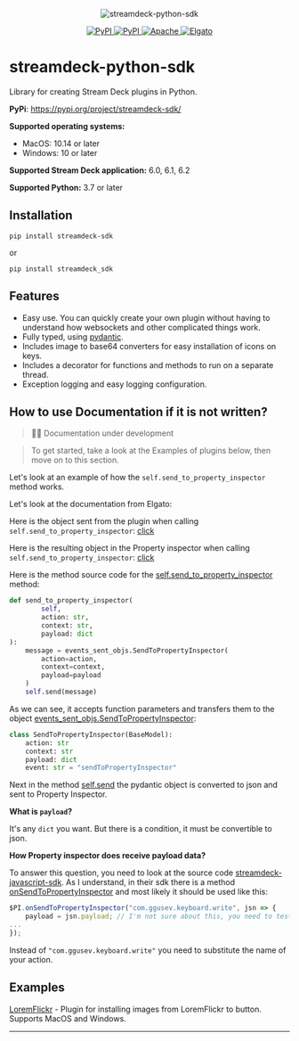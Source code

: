 <p align="center">
    <a>
        <img src="https://raw.githubusercontent.com/gri-gus/streamdeck-python-sdk/main/assets/images/cover.png" alt="streamdeck-python-sdk">
    </a>
</p>

<p align="center">
    <a href="https://pypi.org/project/streamdeck-sdk" target="_blank">
        <img src="https://img.shields.io/pypi/v/streamdeck-sdk" alt="PyPI">
    </a>
    <a href="https://pypi.org/project/streamdeck-sdk" target="_blank">
        <img src="https://static.pepy.tech/badge/streamdeck-sdk" alt="PyPI">
    </a>
    <a href="https://opensource.org/licenses/Apache-2.0" target="_blank">
        <img src="https://img.shields.io/badge/License-Apache_2.0-blue.svg" alt="Apache">
    </a>
    <a href="https://docs.elgato.com/sdk" target="_blank">
        <img src="https://badgen.net/badge/Elgato/doc/blue" alt="Elgato">
    </a>
</p>

# streamdeck-python-sdk

Library for creating Stream Deck plugins in Python.

**PyPi**: https://pypi.org/project/streamdeck-sdk/

**Supported operating systems:**

* MacOS: 10.14 or later
* Windows: 10 or later

**Supported Stream Deck application:** 6.0, 6.1, 6.2

**Supported Python:** 3.7 or later

## Installation

```shell
pip install streamdeck-sdk
```

or

```shell
pip install streamdeck_sdk
```

## Features

* Easy use. You can quickly create your own plugin without having to understand how websockets and other complicated
  things work.
* Fully typed, using [pydantic](https://github.com/pydantic/pydantic).
* Includes image to base64 converters for easy installation of icons on keys.
* Includes a decorator for functions and methods to run on a separate thread.
* Exception logging and easy logging configuration.

## How to use Documentation if it is not written?

> 🧑‍💻 Documentation under development

> To get started, take a look at the Examples of plugins below, then move on to this section.

Let's look at an example of how the `self.send_to_property_inspector` method works.

Let's look at the documentation from Elgato:

Here is the object sent from the plugin when
calling `self.send_to_property_inspector`: [click](https://docs.elgato.com/sdk/plugins/events-sent#sendtopropertyinspector)

Here is the resulting object in the Property inspector when
calling `self.send_to_property_inspector`: [click](https://docs.elgato.com/sdk/plugins/events-received#sendtopropertyinspector)

Here is the method source code for
the [self.send_to_property_inspector](https://github.com/gri-gus/streamdeck-python-sdk/blob/27652ed919cb85b94e91258487a2d2aba6087466/src/streamdeck_sdk/mixins.py#L177)
method:

```python
def send_to_property_inspector(
        self,
        action: str,
        context: str,
        payload: dict
):
    message = events_sent_objs.SendToPropertyInspector(
        action=action,
        context=context,
        payload=payload
    )
    self.send(message)
```

As we can see, it accepts function parameters and transfers them to the
object [events_sent_objs.SendToPropertyInspector](https://github.com/gri-gus/streamdeck-python-sdk/blob/27652ed919cb85b94e91258487a2d2aba6087466/src/streamdeck_sdk/sd_objs/events_sent_objs.py#L121 ):

```python
class SendToPropertyInspector(BaseModel):
    action: str
    context: str
    payload: dict
    event: str = "sendToPropertyInspector"
```

Next in the
method [self.send](https://github.com/gri-gus/streamdeck-python-sdk/blob/27652ed919cb85b94e91258487a2d2aba6087466/src/streamdeck_sdk/mixins.py#L16)
the pydantic object is converted to json and sent to Property Inspector.

**What is `payload`?**

It's any `dict` you want. But there is a condition, it must be convertible to json.

**How Property inspector does receive payload data?**

To answer this question, you need to look at the source
code [streamdeck-javascript-sdk](https://github.com/elgatosf/streamdeck-javascript-sdk). As I understand, in their sdk
there is a
method [onSendToPropertyInspector](https://github.com/elgatosf/streamdeck-javascript-sdk/blob/7d2ba3ce41620dbb6c2f2a69a158224f6d95ef22/js/property-inspector.js#L20)
and most likely it should be used like this:

```js
$PI.onSendToPropertyInspector("com.ggusev.keyboard.write", jsn => {
    payload = jsn.payload; // I'm not sure about this, you need to test it
...
});
```

Instead of `"com.ggusev.keyboard.write"` you need to substitute the name of your action.

## Examples

[LoremFlickr](https://github.com/gri-gus/loremflickr-streamdeck-plugin) - Plugin for installing images from LoremFlickr
to button. Supports MacOS and Windows.

---
